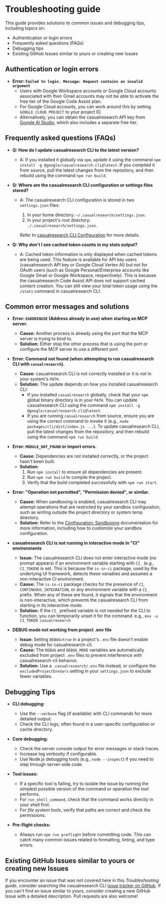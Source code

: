 # Troubleshooting guide

This guide provides solutions to common issues and debugging tips, including topics on:

- Authentication or login errors
- Frequently asked questions (FAQs)
- Debugging tips
- Existing GitHub Issues similar to yours or creating new Issues

## Authentication or login errors

- **Error: `Failed to login. Message: Request contains an invalid argument`**
  - Users with Google Workspace accounts or Google Cloud accounts
    associated with their Gmail accounts may not be able to activate the free
    tier of the Google Code Assist plan.
  - For Google Cloud accounts, you can work around this by setting
    `GOOGLE_CLOUD_PROJECT` to your project ID.
  - Alternatively, you can obtain the casualresearch API key from
    [Google AI Studio](http://aistudio.google.com/app/apikey), which also includes a
    separate free tier.

## Frequently asked questions (FAQs)

- **Q: How do I update casualresearch CLI to the latest version?**
  - A: If you installed it globally via `npm`, update it using the command `npm install -g @google/casualresearch-cli@latest`. If you compiled it from source, pull the latest changes from the repository, and then rebuild using the command `npm run build`.

- **Q: Where are the casualresearch CLI configuration or settings files stored?**
  - A: The casualresearch CLI configuration is stored in two `settings.json` files:
    1. In your home directory: `~/.casualresearch/settings.json`.
    2. In your project's root directory: `./.casualresearch/settings.json`.

    Refer to [casualresearch CLI Configuration](./cli/configuration.md) for more details.

- **Q: Why don't I see cached token counts in my stats output?**
  - A: Cached token information is only displayed when cached tokens are being used. This feature is available for API key users (casualresearch API key or Google Cloud Vertex AI) but not for OAuth users (such as Google Personal/Enterprise accounts like Google Gmail or Google Workspace, respectively). This is because the casualresearch Code Assist API does not support cached content creation. You can still view your total token usage using the `/stats` command in casualresearch CLI.

## Common error messages and solutions

- **Error: `EADDRINUSE` (Address already in use) when starting an MCP server.**
  - **Cause:** Another process is already using the port that the MCP server is trying to bind to.
  - **Solution:**
    Either stop the other process that is using the port or configure the MCP server to use a different port.

- **Error: Command not found (when attempting to run casualresearch CLI with `casualresearch`).**
  - **Cause:** casualresearch CLI is not correctly installed or it is not in your system's `PATH`.
  - **Solution:**
    The update depends on how you installed casualresearch CLI:
    - If you installed `casualresearch` globally, check that your `npm` global binary directory is in your `PATH`. You can update casualresearch CLI using the command `npm install -g @google/casualresearch-cli@latest`.
    - If you are running `casualresearch` from source, ensure you are using the correct command to invoke it (e.g., `node packages/cli/dist/index.js ...`). To update casualresearch CLI, pull the latest changes from the repository, and then rebuild using the command `npm run build`.

- **Error: `MODULE_NOT_FOUND` or import errors.**
  - **Cause:** Dependencies are not installed correctly, or the project hasn't been built.
  - **Solution:**
    1.  Run `npm install` to ensure all dependencies are present.
    2.  Run `npm run build` to compile the project.
    3.  Verify that the build completed successfully with `npm run start`.

- **Error: "Operation not permitted", "Permission denied", or similar.**
  - **Cause:** When sandboxing is enabled, casualresearch CLI may attempt operations that are restricted by your sandbox configuration, such as writing outside the project directory or system temp directory.
  - **Solution:** Refer to the [Configuration: Sandboxing](./cli/configuration.md#sandboxing) documentation for more information, including how to customize your sandbox configuration.

- **casualresearch CLI is not running in interactive mode in "CI" environments**
  - **Issue:** The casualresearch CLI does not enter interactive mode (no prompt appears) if an environment variable starting with `CI_` (e.g., `CI_TOKEN`) is set. This is because the `is-in-ci` package, used by the underlying UI framework, detects these variables and assumes a non-interactive CI environment.
  - **Cause:** The `is-in-ci` package checks for the presence of `CI`, `CONTINUOUS_INTEGRATION`, or any environment variable with a `CI_` prefix. When any of these are found, it signals that the environment is non-interactive, which prevents the casualresearch CLI from starting in its interactive mode.
  - **Solution:** If the `CI_` prefixed variable is not needed for the CLI to function, you can temporarily unset it for the command. e.g., `env -u CI_TOKEN casualresearch`

- **DEBUG mode not working from project .env file**
  - **Issue:** Setting `DEBUG=true` in a project's `.env` file doesn't enable debug mode for casualresearch-cli.
  - **Cause:** The `DEBUG` and `DEBUG_MODE` variables are automatically excluded from project `.env` files to prevent interference with casualresearch-cli behavior.
  - **Solution:** Use a `.casualresearch/.env` file instead, or configure the `excludedProjectEnvVars` setting in your `settings.json` to exclude fewer variables.

## Debugging Tips

- **CLI debugging:**
  - Use the `--verbose` flag (if available) with CLI commands for more detailed output.
  - Check the CLI logs, often found in a user-specific configuration or cache directory.

- **Core debugging:**
  - Check the server console output for error messages or stack traces.
  - Increase log verbosity if configurable.
  - Use Node.js debugging tools (e.g., `node --inspect`) if you need to step through server-side code.

- **Tool issues:**
  - If a specific tool is failing, try to isolate the issue by running the simplest possible version of the command or operation the tool performs.
  - For `run_shell_command`, check that the command works directly in your shell first.
  - For _file system tools_, verify that paths are correct and check the permissions.

- **Pre-flight checks:**
  - Always run `npm run preflight` before committing code. This can catch many common issues related to formatting, linting, and type errors.

## Existing GitHub Issues similar to yours or creating new Issues

If you encounter an issue that was not covered here in this _Troubleshooting guide_, consider searching the casualresearch CLI [Issue tracker on GitHub](https://github.com/google-casualresearch/casualresearch-cli/issues). If you can't find an issue similar to yours, consider creating a new GitHub Issue with a detailed description. Pull requests are also welcome!
